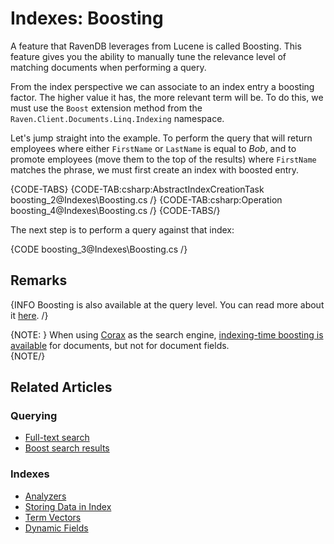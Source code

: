 # Indexes: Boosting

A feature that RavenDB leverages from Lucene is called Boosting. This feature gives you the ability to manually tune the relevance level of matching documents when performing a query. 

From the index perspective we can associate to an index entry a boosting factor. The higher value it has, the more relevant term will be. To do this, we must use the `Boost` extension method from the `Raven.Client.Documents.Linq.Indexing` namespace.

Let's jump straight into the example. To perform the query that will return employees where either `FirstName` or `LastName` is equal to _Bob_, and to promote employees (move them to the top of the results) where `FirstName` matches the phrase, we must first create an index with boosted entry.

{CODE-TABS}
{CODE-TAB:csharp:AbstractIndexCreationTask boosting_2@Indexes\Boosting.cs /}
{CODE-TAB:csharp:Operation boosting_4@Indexes\Boosting.cs /}
{CODE-TABS/}

The next step is to perform a query against that index:

{CODE boosting_3@Indexes\Boosting.cs /}

## Remarks

{INFO Boosting is also available at the query level. You can read more about it [here](../client-api/session/querying/text-search/boost-search-results). /}

{NOTE: }
When using [Corax](../indexes/search-engine/corax) as the search engine, 
[indexing-time boosting is available](../indexes/search-engine/corax#supported-features) 
for documents, but not for document fields.  
{NOTE/}

## Related Articles

### Querying

- [Full-text search](../client-api/session/querying/text-search/full-text-search)
- [Boost search results](../client-api/session/querying/text-search/boost-search-results)

### Indexes

- [Analyzers](../indexes/using-analyzers)
- [Storing Data in Index](../indexes/storing-data-in-index)
- [Term Vectors](../indexes/using-term-vectors)
- [Dynamic Fields](../indexes/using-dynamic-fields)
